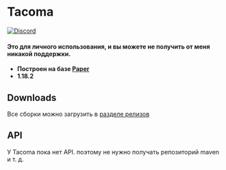 # Tacoma
<a href="https://discord.gg/RGKHvJXWNS">![Discord](https://img.shields.io/discord/1151582614742904903?label=Discord&logo=Discord)</a>
  <h4><b>Это для личного использования, и вы можете не получить от меня никакой поддержки.</b></h4> 

- **Построен на базе [Paper](https://github.com/PaperMC/Paper )**
- **1.18.2**

## Downloads

Все сборки можно загрузить в [разделе релизов](https://github.com/DoubleDante/Tacoma/releases)

## API

У Tacoma пока нет API. поэтому не нужно получать репозиторий maven и т. д.
